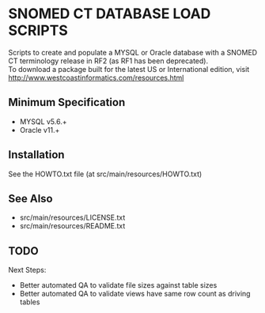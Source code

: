 SNOMED CT DATABASE LOAD SCRIPTS
===============================
Scripts to create and populate a MYSQL or Oracle database with a SNOMED CT 
terminology release in RF2 (as RF1 has been deprecated).  
To download a package built for the latest US or International edition, visit
http://www.westcoastinformatics.com/resources.html

Minimum Specification
---------------------
- MYSQL v5.6.+
- Oracle v11.+

Installation
------------
See the HOWTO.txt file (at src/main/resources/HOWTO.txt)


See Also
--------
* src/main/resources/LICENSE.txt
* src/main/resources/README.txt
   
TODO
----
Next Steps:
* Better automated QA to validate file sizes against table sizes
* Better automated QA to validate views have same row count as driving tables
